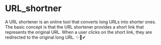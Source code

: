 # URL_shortner
 A URL shortener is an online tool that converts long URLs into shorter ones. The basic concept is that the URL shortener provides a short link that represents the original URL. When a user clicks on the short link, they are redirected to the original long URL.
✨🔗✔
